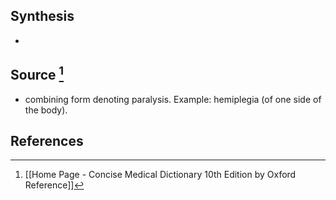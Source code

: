 ## Synthesis
- 
## Source [^1]
- combining form denoting paralysis. Example: hemiplegia (of one side of the body).
## References

[^1]: [[Home Page - Concise Medical Dictionary 10th Edition by Oxford Reference]]